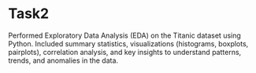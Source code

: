 # Task2
Performed Exploratory Data Analysis (EDA) on the Titanic dataset using Python. Included summary statistics, visualizations (histograms, boxplots, pairplots), correlation analysis, and key insights to understand patterns, trends, and anomalies in the data.
